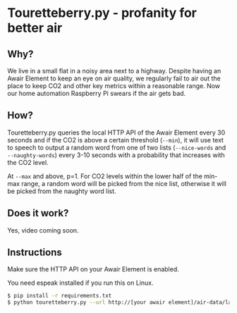 # Touretteberry.py - profanity for better air

## Why?

We live in a small flat in a noisy area next to a highway. Despite having an Awair Element to keep an eye on air quality, we regularly fail to air out the place to keep CO2 and other key metrics within a reasonable range. Now our home automation Raspberry Pi swears if the air gets bad.

## How?

Touretteberry.py queries the local HTTP API of the Awair Element every 30 seconds and if the CO2 is above a certain threshold (`--min`), it will use text to speech to output a random word from one of two lists (`--nice-words` and `--naughty-words`) every 3-10 seconds with a probability that increases with the CO2 level.

At `--max` and above, p=1. For CO2 levels within the lower half of the min-max range, a random word will be picked from the nice list, otherwise it will be picked from the naughty word list.

## Does it work?

Yes, video coming soon.

## Instructions

Make sure the HTTP API on your Awair Element is enabled.

You need espeak installed if you run this on Linux.

```bash
$ pip install -r requirements.txt
$ python touretteberry.py --url http://[your awair element]/air-data/latest --min 1000 --max 2000 --nice-words boobs butt --naughty-words shit fuck
```

